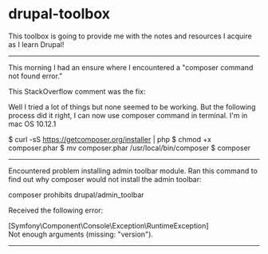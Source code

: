 # drupal-toolbox
This toolbox is going to provide me with the notes and resources I acquire as I learn Drupal!

_________________________


This morning I had an ensure where I encountered a "composer command not found error."

This StackOverflow comment was the fix:

Well I tried a lot of things but none seemed to be working. But the following process did it right, I can now use composer command in terminal. I'm in mac OS 10.12.1

$ curl -sS https://getcomposer.org/installer | php
$ chmod +x composer.phar
$ mv composer.phar /usr/local/bin/composer
$ composer

_________________________

Encountered problem installing admin toolbar module. Ran this command to find out why composer would not install the admin toolbar:

composer prohibits drupal/admin_toolbar

Received the following error: 

  [Symfony\Component\Console\Exception\RuntimeException]  
  Not enough arguments (missing: "version").              

_________________________
